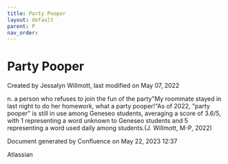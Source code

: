 ```yaml
---
title: Party Pooper
layout: default
parent: P
nav_order:
---
```


# Party Pooper

Created by  Jessalyn Willmott, last modified on May 07, 2022

n. a person who refuses to join the fun of the party&quot;My roommate stayed in last night to do her homework, what a party pooper!&quot;As of 2022, &quot;party pooper&quot; is still in use among Geneseo students, averaging a score of 3.6/5, with 1 representing a word unknown to Geneseo students and 5 representing a word used daily among students.(J. Willmott, M-P, 2022)

Document generated by Confluence on May 22, 2023 12:37

Atlassian
